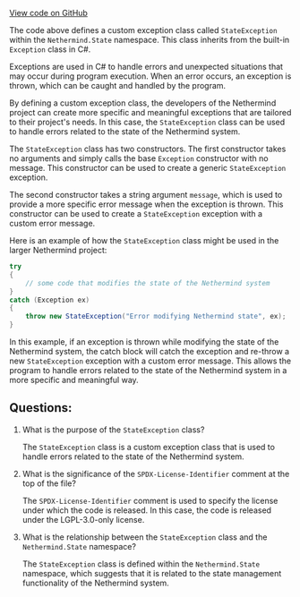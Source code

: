 [View code on GitHub](https://github.com/NethermindEth/nethermind/src/Nethermind/Nethermind.State/StateException.cs)

The code above defines a custom exception class called `StateException` within the `Nethermind.State` namespace. This class inherits from the built-in `Exception` class in C#. 

Exceptions are used in C# to handle errors and unexpected situations that may occur during program execution. When an error occurs, an exception is thrown, which can be caught and handled by the program. 

By defining a custom exception class, the developers of the Nethermind project can create more specific and meaningful exceptions that are tailored to their project's needs. In this case, the `StateException` class can be used to handle errors related to the state of the Nethermind system.

The `StateException` class has two constructors. The first constructor takes no arguments and simply calls the base `Exception` constructor with no message. This constructor can be used to create a generic `StateException` exception.

The second constructor takes a string argument `message`, which is used to provide a more specific error message when the exception is thrown. This constructor can be used to create a `StateException` exception with a custom error message.

Here is an example of how the `StateException` class might be used in the larger Nethermind project:

```csharp
try
{
    // some code that modifies the state of the Nethermind system
}
catch (Exception ex)
{
    throw new StateException("Error modifying Nethermind state", ex);
}
```

In this example, if an exception is thrown while modifying the state of the Nethermind system, the catch block will catch the exception and re-throw a new `StateException` exception with a custom error message. This allows the program to handle errors related to the state of the Nethermind system in a more specific and meaningful way.
## Questions: 
 1. What is the purpose of the `StateException` class?
    
    The `StateException` class is a custom exception class that is used to handle errors related to the state of the Nethermind system.

2. What is the significance of the `SPDX-License-Identifier` comment at the top of the file?

    The `SPDX-License-Identifier` comment is used to specify the license under which the code is released. In this case, the code is released under the LGPL-3.0-only license.

3. What is the relationship between the `StateException` class and the `Nethermind.State` namespace?

    The `StateException` class is defined within the `Nethermind.State` namespace, which suggests that it is related to the state management functionality of the Nethermind system.